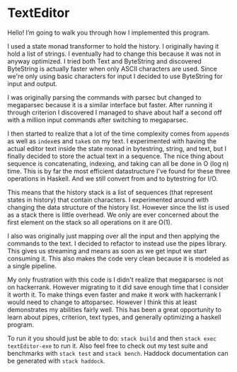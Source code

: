 # TextEditor

Hello! I’m going to walk you through how I implemented this program.

I used a state monad transformer to hold the history. I originally having it hold a list of strings. I eventually had to change this because it was not in anyway optimized. I tried both Text and ByteString and discovered ByteString is actually faster when only ASCII characters are used. Since we're only using basic characters for input I decided to use ByteString for input and output. 

I was originally parsing the commands with parsec but changed to megaparsec because it is a similar interface but faster. After running it through criterion I discovered I managed to shave about half a second off with a million input commands after switching to megaparsec.

I then started to realize that a lot of the time complexity comes from `append`s as well as `index`es and `take`s on my text. I experimented with having the actual editor text inside the state monad in bytestring, string, and text, but I finally decided to store the actual text in a sequence. The nice thing about sequence is concatenating, indexing, and taking can all be done in O (log n) time. This is by far the most efficient datastructure I've found for these three operations in Haskell. And we still convert from and to bytestring for I/O.

This means that the history stack is a list of sequences (that represent states in history) that contain characters. I experimented around with changing the data structure of the history list. However since the list is used as a stack there is little overhead. We only are ever concerned about the first element on the stack so all operations on it are O(1). 

I also was originally just mapping over all the input and then applying the commands to the text. I decided to refactor to instead use the pipes library. This gives us streaming and means as soon as we get input we start consuming it. This also makes the code very clean because it is modeled as a single pipeline.

My only frustration with this code is I didn't realize that megaparsec is not on hackerrank. However migrating to it did save enough time that I consider it worth it. To make things even faster and make it work with hackerrank I would need to change to attoparsec. However I think this at least demonstrates my abilities fairly well. This has been a great opportunity to learn about pipes, criterion, text types, and generally optimizing a haskell program.

To run it you should just be able to do:
`stack build` and then `stack exec textEditor-exe` to run it.
Also feel free to check out my test suite and benchmarks with `stack test` and `stack bench`.
Haddock documentation can be generated with `stack haddock`.


